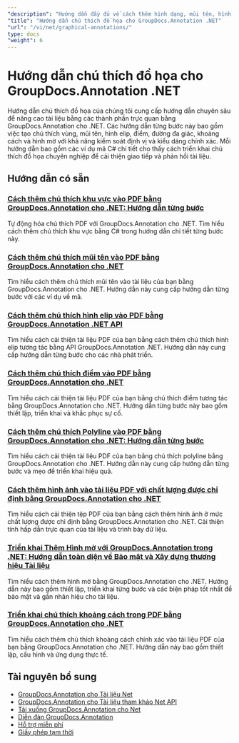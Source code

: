 ```yaml
---
"description": "Hướng dẫn đầy đủ về cách thêm hình dạng, mũi tên, hình ảnh và thành phần đồ họa vào tài liệu bằng GroupDocs.Annotation cho .NET."
"title": "Hướng dẫn chú thích đồ họa cho GroupDocs.Annotation .NET"
"url": "/vi/net/graphical-annotations/"
type: docs
"weight": 6
---
```


# Hướng dẫn chú thích đồ họa cho GroupDocs.Annotation .NET

Hướng dẫn chú thích đồ họa của chúng tôi cung cấp hướng dẫn chuyên sâu để nâng cao tài liệu bằng các thành phần trực quan bằng GroupDocs.Annotation cho .NET. Các hướng dẫn từng bước này bao gồm việc tạo chú thích vùng, mũi tên, hình elip, điểm, đường đa giác, khoảng cách và hình mờ với khả năng kiểm soát định vị và kiểu dáng chính xác. Mỗi hướng dẫn bao gồm các ví dụ mã C# chi tiết cho thấy cách triển khai chú thích đồ họa chuyên nghiệp để cải thiện giao tiếp và phản hồi tài liệu.

## Hướng dẫn có sẵn

### [Cách thêm chú thích khu vực vào PDF bằng GroupDocs.Annotation cho .NET: Hướng dẫn từng bước](./groupdocs-annotation-net-area-pdf/)
Tự động hóa chú thích PDF với GroupDocs.Annotation cho .NET. Tìm hiểu cách thêm chú thích khu vực bằng C# trong hướng dẫn chi tiết từng bước này.

### [Cách thêm chú thích mũi tên vào PDF bằng GroupDocs.Annotation cho .NET](./add-arrow-annotations-groupdocs-annotation-dotnet/)
Tìm hiểu cách thêm chú thích mũi tên vào tài liệu của bạn bằng GroupDocs.Annotation cho .NET. Hướng dẫn này cung cấp hướng dẫn từng bước với các ví dụ về mã.

### [Cách thêm chú thích hình elip vào PDF bằng GroupDocs.Annotation .NET API](./add-ellipse-annotation-groupdocs-annotation-dotnet/)
Tìm hiểu cách cải thiện tài liệu PDF của bạn bằng cách thêm chú thích hình elip tương tác bằng API GroupDocs.Annotation .NET. Hướng dẫn này cung cấp hướng dẫn từng bước cho các nhà phát triển.

### [Cách thêm chú thích điểm vào PDF bằng GroupDocs.Annotation cho .NET](./groupdocs-annotation-net-point-annotations-pdf/)
Tìm hiểu cách cải thiện tài liệu PDF của bạn bằng chú thích điểm tương tác bằng GroupDocs.Annotation cho .NET. Hướng dẫn từng bước này bao gồm thiết lập, triển khai và khắc phục sự cố.

### [Cách thêm chú thích Polyline vào PDF bằng GroupDocs.Annotation cho .NET: Hướng dẫn từng bước](./polyline-annotation-groupdocs-net-guide/)
Tìm hiểu cách cải thiện tài liệu PDF của bạn bằng chú thích polyline bằng GroupDocs.Annotation cho .NET. Hướng dẫn này cung cấp hướng dẫn từng bước và mẹo để triển khai hiệu quả.

### [Cách thêm hình ảnh vào tài liệu PDF với chất lượng được chỉ định bằng GroupDocs.Annotation cho .NET](./add-image-pdf-quality-groupdocs-annotation-net/)
Tìm hiểu cách cải thiện tệp PDF của bạn bằng cách thêm hình ảnh ở mức chất lượng được chỉ định bằng GroupDocs.Annotation cho .NET. Cải thiện tính hấp dẫn trực quan của tài liệu và trình bày dữ liệu.

### [Triển khai Thêm Hình mờ với GroupDocs.Annotation trong .NET: Hướng dẫn toàn diện về Bảo mật và Xây dựng thương hiệu Tài liệu](./add-watermark-groupdocs-annotation-net-guide/)
Tìm hiểu cách thêm hình mờ bằng GroupDocs.Annotation cho .NET. Hướng dẫn này bao gồm thiết lập, triển khai từng bước và các biện pháp tốt nhất để bảo mật và gắn nhãn hiệu cho tài liệu.

### [Triển khai chú thích khoảng cách trong PDF bằng GroupDocs.Annotation cho .NET](./implement-distance-annotations-pdfs-groupdocs-dotnet/)
Tìm hiểu cách thêm chú thích khoảng cách chính xác vào tài liệu PDF của bạn bằng GroupDocs.Annotation cho .NET. Hướng dẫn này bao gồm thiết lập, cấu hình và ứng dụng thực tế.

## Tài nguyên bổ sung

- [GroupDocs.Annotation cho Tài liệu Net](https://docs.groupdocs.com/annotation/net/)
- [GroupDocs.Annotation cho Tài liệu tham khảo Net API](https://reference.groupdocs.com/annotation/net/)
- [Tải xuống GroupDocs.Annotation cho Net](https://releases.groupdocs.com/annotation/net/)
- [Diễn đàn GroupDocs.Annotation](https://forum.groupdocs.com/c/annotation)
- [Hỗ trợ miễn phí](https://forum.groupdocs.com/)
- [Giấy phép tạm thời](https://purchase.groupdocs.com/temporary-license/)